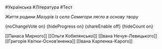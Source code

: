 #Українська #Література #Тест

*Життя родини Мазурів із села Семигори лягло в основу твору*

{noChangeVote on}
{hideProgress on}
{shareEnable off}
{hideCount on}

[[Панаса Мирного]]
[[Ольги Кобилянської]]
[[Івана Нечуя-Левицького]]
[[Григорія Квітки-Основ’яненка]]
[[Івана Карпенка-Карого]]
